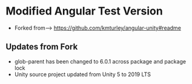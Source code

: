 # Modified Angular Test Version

* Forked from--> https://github.com/kmturley/angular-unity#readme

## Updates from Fork

* glob-parent has been changed to 6.0.1 across package and package lock
* Unity source project updated from Unity 5 to 2019 LTS